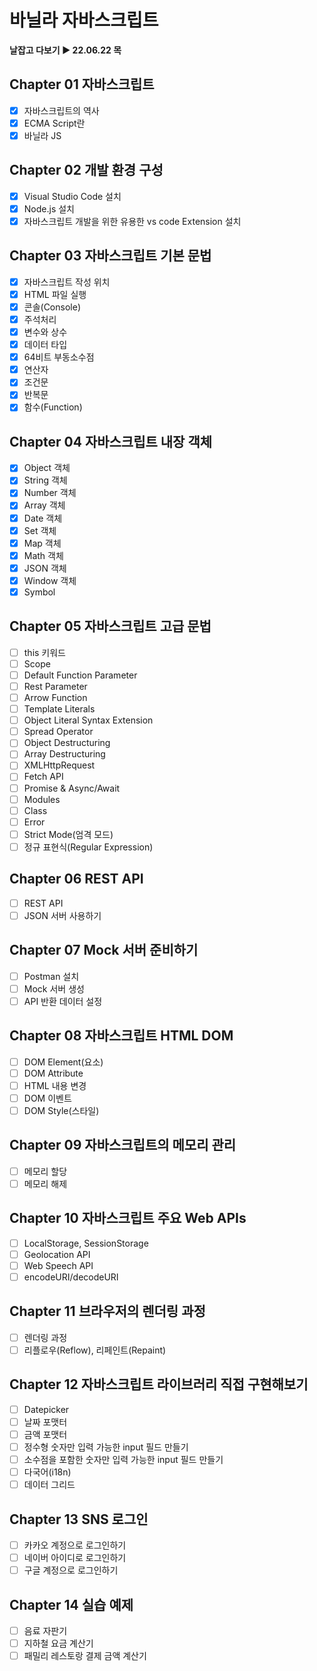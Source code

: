 # 바닐라 자바스크립트

**날잡고 다보기 ▶ 22.06.22 목**

## Chapter 01 자바스크립트

- [x] 자바스크립트의 역사
- [x] ECMA Script란
- [x] 바닐라 JS

## Chapter 02 개발 환경 구성

- [x] Visual Studio Code 설치
- [x] Node.js 설치
- [x] 자바스크립트 개발을 위한 유용한 vs code Extension 설치

## Chapter 03 자바스크립트 기본 문법

- [x] 자바스크립트 작성 위치
- [x] HTML 파일 실행
- [x] 콘솔(Console)
- [x] 주석처리
- [x] 변수와 상수
- [x] 데이터 타입
- [x] 64비트 부동소수점
- [x] 연산자
- [x] 조건문
- [x] 반복문
- [x] 함수(Function)

## Chapter 04 자바스크립트 내장 객체

- [x] Object 객체
- [x] String 객체
- [x] Number 객체
- [x] Array 객체
- [x] Date 객체
- [x] Set 객체
- [x] Map 객체
- [x] Math 객체
- [x] JSON 객체
- [x] Window 객체
- [x] Symbol

## Chapter 05 자바스크립트 고급 문법

- [ ] this 키워드
- [ ] Scope
- [ ] Default Function Parameter
- [ ] Rest Parameter
- [ ] Arrow Function
- [ ] Template Literals
- [ ] Object Literal Syntax Extension
- [ ] Spread Operator
- [ ] Object Destructuring
- [ ] Array Destructuring
- [ ] XMLHttpRequest
- [ ] Fetch API
- [ ] Promise & Async/Await
- [ ] Modules
- [ ] Class
- [ ] Error
- [ ] Strict Mode(엄격 모드)
- [ ] 정규 표현식(Regular Expression)

## Chapter 06 REST API

- [ ] REST API
- [ ] JSON 서버 사용하기

## Chapter 07 Mock 서버 준비하기

- [ ] Postman 설치
- [ ] Mock 서버 생성
- [ ] API 반환 데이터 설정

## Chapter 08 자바스크립트 HTML DOM

- [ ] DOM Element(요소)
- [ ] DOM Attribute
- [ ] HTML 내용 변경
- [ ] DOM 이벤트
- [ ] DOM Style(스타일)

## Chapter 09 자바스크립트의 메모리 관리

- [ ] 메모리 할당
- [ ] 메모리 해제

## Chapter 10 자바스크립트 주요 Web APIs

- [ ] LocalStorage, SessionStorage
- [ ] Geolocation API
- [ ] Web Speech API
- [ ] encodeURI/decodeURI

## Chapter 11 브라우저의 렌더링 과정

- [ ] 렌더링 과정
- [ ] 리플로우(Reflow), 리페인트(Repaint)

## Chapter 12 자바스크립트 라이브러리 직접 구현해보기

- [ ] Datepicker
- [ ] 날짜 포맷터
- [ ] 금액 포맷터
- [ ] 정수형 숫자만 입력 가능한 input 필드 만들기
- [ ] 소수점을 포함한 숫자만 입력 가능한 input 필드 만들기
- [ ] 다국어(i18n)
- [ ] 데이터 그리드

## Chapter 13 SNS 로그인

- [ ] 카카오 계정으로 로그인하기
- [ ] 네이버 아이디로 로그인하기
- [ ] 구글 계정으로 로그인하기

## Chapter 14 실습 예제

- [ ] 음료 자판기
- [ ] 지하철 요금 계산기
- [ ] 패밀리 레스토랑 결제 금액 계산기

